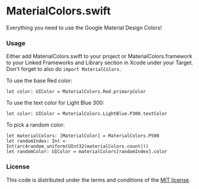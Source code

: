 MaterialColors.swift
====================

Everything you need to use the Google Material Design Colors!

### Usage

Either add MaterialColors.swift to your project or MaterialColors.framework
to your Linked Frameworks and Library section in Xcode under your Target.
Don't forget to also do `import MaterialColors`.

To use the base Red color:

    let color: UIColor = MaterialColors.Red.primaryColor

To use the text color for Light Blue 300:

    let color: UIColor = MaterialColors.LightBlue.P300.textColor

To pick a random color:

    let materialColors: [MaterialColor] = MaterialColors.P500
    let randomIndex: Int = Int(arc4random_uniform(UInt32(materialColors.count)))
    let randomColor: UIColor = materialColors[randomIndex].color


### License

This code is distributed under the terms and conditions of the [MIT license](LICENSE).

